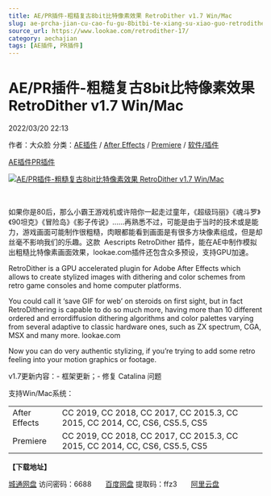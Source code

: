 ```yaml
---
title: AE/PR插件-粗糙复古8bit比特像素效果 RetroDither v1.7 Win/Mac
slug: ae-prcha-jian-cu-cao-fu-gu-8bitbi-te-xiang-su-xiao-guo-retrodither-v1-7-win-mac
source_url: https://www.lookae.com/retrodither-17/
category: aechajian
tags: [AE插件, PR插件]
---
```

# AE/PR插件-粗糙复古8bit比特像素效果 RetroDither v1.7 Win/Mac

2022/03/20 22:13

作者：大众脸
分类：[AE插件](https://www.lookae.com/after-effects/aechajian/) / [After Effects](https://www.lookae.com/after-effects/) / [Premiere](https://www.lookae.com/qitarjcj/premierezy/) / [软件/插件](https://www.lookae.com/qitarjcj/)

[AE插件](https://www.lookae.com/tag/ae%e6%8f%92%e4%bb%b6/)[PR插件](https://www.lookae.com/tag/pr%e6%8f%92%e4%bb%b6/)

[![AE/PR插件-粗糙复古8bit比特像素效果 RetroDither v1.7 Win/Mac](https://www.lookae.com/wp-content/uploads/2014/08/RetroDither.jpg "AE/PR插件-粗糙复古8bit比特像素效果 RetroDither v1.7 Win/Mac-LookAE.com")](https://www.lookae.com/wp-content/uploads/2014/08/RetroDither.jpg)

﻿

如果你是80后，那么小霸王游戏机或许陪你一起走过童年，《超级玛丽》《魂斗罗》《90坦克》《冒险岛》《影子传说》……再熟悉不过，可能是由于当时的技术或是能力，游戏画面可能制作很粗糙，肉眼都能看到画面是有很多方块像素组成，但是却丝毫不影响我们的乐趣。这款  Aescripts RetroDither 插件，能在AE中制作模拟出粗糙比特像素画面效果，lookae.com插件还包含众多预设，支持GPU加速。

RetroDither is a GPU accelerated plugin for Adobe After Effects which allows to create stylized images with dithering and color schemes from retro game consoles and home computer platforms.

You could call it ‘save GIF for web’ on steroids on first sight, but in fact RetroDithering is capable to do so much more, having more than 10 different ordered and errordiffusion dithering algorithms and color palettes varying from several adaptive to classic hardware ones, such as ZX spectrum, CGA, MSX and many more. lookae.com

Now you can do very authentic stylizing, if you’re trying to add some retro feeling into your motion graphics or footage.

v1.7更新内容：- 框架更新；- 修复 Catalina 问题

支持Win/Mac系统：

|  |  |
| --- | --- |
| After Effects | CC 2019, CC 2018, CC 2017, CC 2015.3, CC 2015, CC 2014, CC, CS6, CS5.5, CS5 |
| Premiere | CC 2019, CC 2018, CC 2017, CC 2015.3, CC 2015, CC 2014, CC, CS6, CS5.5, CS5 |

**【下载地址】**

[城通网盘](https://url70.ctfile.com/f/2827370-556959405-c7c61b) 访问密码：6688       [百度网盘](https://pan.baidu.com/s/1J4lXILi0eLGDebSoRPXWPA?pwd=ffz3) 提取码：ffz3       [阿里云盘](https://www.aliyundrive.com/s/V94SFiHiqCS)
